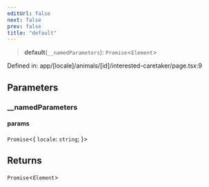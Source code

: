 ```yaml
---
editUrl: false
next: false
prev: false
title: "default"
---
```


> **default**(`__namedParameters`): `Promise`\<`Element`\>

Defined in: app/\[locale\]/animals/\[id\]/interested-caretaker/page.tsx:9

## Parameters

### \_\_namedParameters

#### params

`Promise`\<\{ `locale`: `string`; \}\>

## Returns

`Promise`\<`Element`\>
